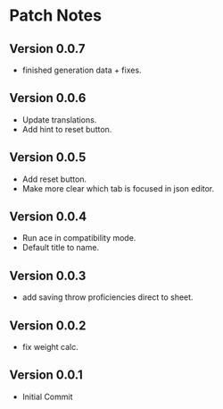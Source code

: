 # Patch Notes

## Version 0.0.7

* finished generation data + fixes.

## Version 0.0.6

* Update translations.
* Add hint to reset button.

## Version 0.0.5

* Add reset button.
* Make more clear which tab is focused in json editor.

## Version 0.0.4

* Run ace in compatibility mode.
* Default title to name.

## Version 0.0.3

* add saving throw proficiencies direct to sheet.

## Version 0.0.2

* fix weight calc.

## Version 0.0.1

* Initial Commit
